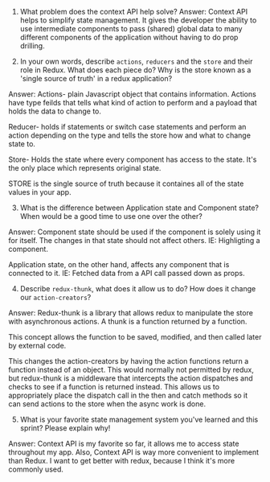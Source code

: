 1. What problem does the context API help solve?
   Answer:
   Context API helps to simplify state management. It gives the developer the ability to use intermediate components to pass (shared) global data to many different components of the application without having to do prop drilling.

2. In your own words, describe `actions`, `reducers` and the `store` and their role in Redux. What does each piece do? Why is the store known as a 'single source of truth' in a redux application?

Answer:
Actions- plain Javascript object that contains information. Actions have type feilds that tells what kind of action to perform and a payload that holds the data to change to.

Reducer- holds if statements or switch case statements and perform an action depending on the type and tells the store how and what to change state to.

Store- Holds the state where every component has access to the state. It's the only place which represents original state.

STORE is the single source of truth because it containes all of the state values in your app.

3. What is the difference between Application state and Component state? When would be a good time to use one over the other?

Answer:
Component state should be used if the component is solely using it for itself. The changes in that state should not affect others. IE: Highligting a component.

Application state, on the other hand, affects any component that is connected to it. IE: Fetched data from a API call passed down as props.

4. Describe `redux-thunk`, what does it allow us to do? How does it change our `action-creators`?

Answer:
Redux-thunk is a library that allows redux to manipulate the store with asynchronous actions. A thunk is a function returned by a function.

This concept allows the function to be saved, modified, and then called later by external code.

This changes the action-creators by having the action functions return a function instead of an object. This would normally not permitted by redux, but redux-thunk is a middleware that intercepts the action dispatches and checks to see if a function is returned instead. This allows us to appropriately place the dispatch call in the then and catch methods so it can send actions to the store when the async work is done.

5. What is your favorite state management system you've learned and this sprint? Please explain why!

Answer:
Context API is my favorite so far, it allows me to access state throughout my app. Also, Context API is way more convenient to implement than Redux. I want to get better with redux, because I think it's more commonly used.
